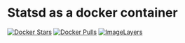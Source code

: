 # Statsd as a docker container

[![Docker Stars](https://img.shields.io/docker/stars/vladwing/statsd.svg)](https://hub.docker.com/r/vladwing/statsd/)
[![Docker Pulls](https://img.shields.io/docker/pulls/vladwing/statsd.svg)](https://hub.docker.com/r/vladwing/statsd/)
[![ImageLayers](https://images.microbadger.com/badges/image/vladwing/statsd.svg)](https://microbadger.com/#/images/vladwing/statsd)
